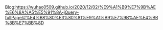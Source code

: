 Blog:https://wuhao0509.github.io/2020/12/02/%E9%A1%B9%E7%9B%AE%E6%8A%A5%E5%91%8A-jQuery-fullPage/#%E4%B8%80%E3%80%81%E9%A1%B9%E7%9B%AE%E4%BB%8B%E7%BB%8D